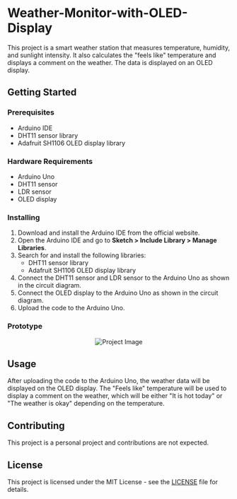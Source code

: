 

<!DOCTYPE html>
<html>
<head>
</head>
<body>
	<h1> Weather-Monitor-with-OLED-Display</h1>
	<p>This project is a smart weather station that measures temperature, humidity, and sunlight intensity. It also calculates the "feels like" temperature and displays a comment on the weather. The data is displayed on an OLED display.</p>
<h2>Getting Started</h2>
<h3>Prerequisites</h3>
<ul>
	<li>Arduino IDE</li>
	<li>DHT11 sensor library</li>
	<li>Adafruit SH1106 OLED display library</li>
</ul>

<h3>Hardware Requirements</h3>
<ul>
	<li>Arduino Uno</li>
	<li>DHT11 sensor</li>
	<li>LDR sensor</li>
	<li>OLED display</li>
</ul>

<h3>Installing</h3>
<ol>
	<li>Download and install the Arduino IDE from the official website.</li>
	<li>Open the Arduino IDE and go to <strong>Sketch &gt; Include Library &gt; Manage Libraries</strong>.</li>
	<li>Search for and install the following libraries:
		<ul>
			<li>DHT11 sensor library</li>
			<li>Adafruit SH1106 OLED display library</li>
		</ul>
	</li>
	<li>Connect the DHT11 sensor and LDR sensor to the Arduino Uno as shown in the circuit diagram.</li>
	<li>Connect the OLED display to the Arduino Uno as shown in the circuit diagram.</li>
	<li>Upload the code to the Arduino Uno.</li>
</ol>

<h3>Prototype</h3>
<p align="center">
  <img src="https://drive.google.com/uc?id=1TOFRs_JpmNWkyWuSHHfhEuhFWg_WzJhI" alt="Project Image">
</p>

<h2>Usage</h2>
<p>After uploading the code to the Arduino Uno, the weather data will be displayed on the OLED display. The "Feels like" temperature will be used to display a comment on the weather, which will be either "It is hot today" or "The weather is okay" depending on the temperature.</p>

<h2>Contributing</h2>
<p>This project is a personal project and contributions are not expected.</p>

<h2>License</h2>
<p>This project is licensed under the MIT License - see the <a href="LICENSE">LICENSE</a> file for details.</p>
</body>
</html>


